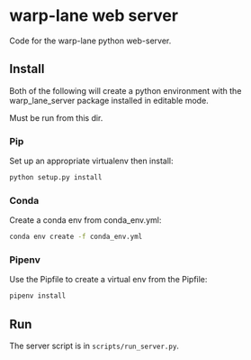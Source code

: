 # warp-lane web server

Code for the warp-lane python web-server.

##  Install
Both of the following will create a python environment with the
warp_lane_server package installed in editable mode.

Must be run from this dir.

### Pip
Set up an appropriate virtualenv then install:

```bash
python setup.py install
```

### Conda
Create a conda env from conda_env.yml:

```bash
conda env create -f conda_env.yml
```

### Pipenv
Use the Pipfile to create a virtual env from the Pipfile:

```bash
pipenv install
```

## Run

The server script is in `scripts/run_server.py`.
